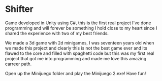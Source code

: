 # Shifter

Game developed in Unity using C#, this is the first real project I've done programming and will forever be something I hold close to my heart since I shared the experience with two of my best friends.

We made a 3d game with 2d minigames, I was seventeen years old when we made this project and clearly this is not the best game ever and its flawed to the core and filled with spaghetti code but this was my first real project that got me into programming and made me love this amazing carreer path.

Open up the Minijuego folder and play the Minijuego 2.exe! Have fun!
